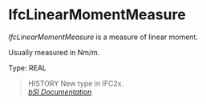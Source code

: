 IfcLinearMomentMeasure
======================
_IfcLinearMomentMeasure_ is a measure of linear moment.  
  
Usually measured in Nm/m.  
  
Type: REAL  
  
> HISTORY  New type in IFC2x.  
[ _bSI
Documentation_](https://standards.buildingsmart.org/IFC/DEV/IFC4_2/FINAL/HTML/schema/ifcmeasureresource/lexical/ifclinearmomentmeasure.htm)


